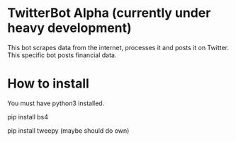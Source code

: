 # TwitterBot Alpha (currently under heavy development)

This bot scrapes data from the internet, processes it and posts it on Twitter. This specific bot posts financial data. 

# How to install

You must have python3 installed. 

pip install bs4

pip install tweepy (maybe should do own)


